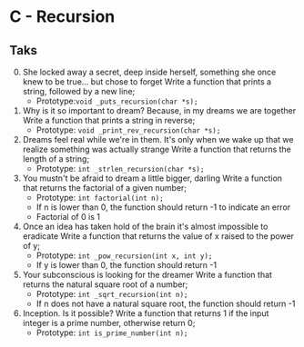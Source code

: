 # C - Recursion
## Taks
0. She locked away a secret, deep inside herself, something she once knew to be true... but chose to forget
Write a function that prints a string, followed by a new line;
	* Prototype:`void _puts_recursion(char *s);`
1. Why is it so important to dream? Because, in my dreams we are together
Write a function that prints a string in reverse;
	* Prototype: `void _print_rev_recursion(char *s);`
2. Dreams feel real while we're in them. It's only when we wake up that we realize something was actually strange
Write a function that returns the length of a string;
	* Prototype: `int _strlen_recursion(char *s);`
3. You mustn't be afraid to dream a little bigger, darling
Write a function that returns the factorial of a given number;
	* Prototype: `int factorial(int n);`
	* If n is lower than 0, the function should return -1 to indicate an error
	* Factorial of 0 is 1
4. Once an idea has taken hold of the brain it's almost impossible to eradicate
Write a function that returns the value of x raised to the power of y;
	* Prototype: `int _pow_recursion(int x, int y);`
	* If y is lower than 0, the function should return -1
5. Your subconscious is looking for the dreamer
Write a function that returns the natural square root of a number;
	* Prototype: `int _sqrt_recursion(int n);`
	* If n does not have a natural square root, the function should return -1
6. Inception. Is it possible?
Write a function that returns 1 if the input integer is a prime number, otherwise return 0;
	* Prototype: `int is_prime_number(int n);`
